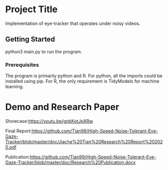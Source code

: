 # Project Title

Implementation of eye-tracker that operates under noisy videos.

## Getting Started

python3 main.py to run the program. 

### Prerequisites

The program is primarily python and R.
For python, all the imports could be installed using pip.
For R, the only requirement is TidyModels for machine learning.

# Demo and Research Paper
Showcase:https://youtu.be/gnbKotJpXRw

Final Report:https://github.com/Tian99/High-Speed-Noise-Tolerant-Eye-Gaze-Tracker/blob/master/doc/Jiache%20Tian%20Research%20Report%202020.pdf

Publication:https://github.com/Tian99/High-Speed-Noise-Tolerant-Eye-Gaze-Tracker/blob/master/doc/Research%20Publication.docx
